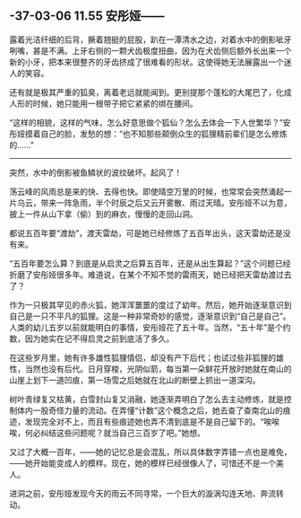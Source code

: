 ## -37-03-06 11.55 安彤娅——

露着光洁纤细的后背，撅着翘挺的屁股，趴在一潭清水之边，对着水中的倒影呲牙咧嘴，甚是不满。上牙右侧的一颗犬齿极度扭曲，因为在犬齿侧后额外长出来一个新的小牙，把本来很整齐的牙齿挤成了很难看的形状。这使得她无法展露出一个迷人的笑容。

还有就是极其严重的狐臭，离着老远就能闻到。更别提那个蓬松的大尾巴了，化成人形的时候，她只能用一根带子把它紧紧的绑在腰间。

“这样的相貌，这样的气味，怎么好意思做个狐仙？怎么去体会一下人世繁华？”安彤娅摸着自己的脸，发愁的想：“也不知那些颠倒众生的狐狸精前辈们是怎么修炼的……”

***

突然，水中的倒影被鱼鳞状的波纹破坏。起风了！

荡云峰的风雨总是来的快、去得也快。即使晴空万里的时候，也常常会突然涌起一片乌云，带来一阵急雨，半个时辰之后又云开雾散、雨过天晴。安彤娅不以为意，披上一件从山下拿（偷）到的麻衣，慢慢的走回山洞。

都说五百年要“渡劫”，渡天雷劫，可是她已经修炼了五百年出头，这天雷劫还是没有来。

“五百年要怎么算？到底是从启灵之后算五百年，还是从出生算起？”这个问题已经折磨了安彤娅很多年。难道说，在某个不知不觉的雷雨天，她已经把天雷劫渡过去了？

作为一只极其罕见的赤火狐，她浑浑噩噩的度过了幼年。然后，她开始逐渐意识到自己是一只不平凡的狐狸。这是一种非常奇妙的感觉，逐渐意识到“自己是自己”。人类的幼儿五岁以前就能明白的事情，安彤娅花了五十年。当然，“五十年”是个约数，因为她实在记不得启灵之前到底活了多久。

在这些岁月里，她有许多雄性狐狸情侣，却没有产下后代；也试过些非狐狸的雄性，当然也没有后代。日月穿梭，光阴似箭，每当第一朵鲜花开放时她就在南山的山崖上划下一道凹痕，第一场雪之后她就在北山的断壁上抓出一道深沟。

树叶青绿复又枯黄，白雪封山复又消融，她逐渐弄明白了怎么去主动修炼，就是控制体内一股奇怪力量的流动。在弄懂“计数”这个概念之后，她去查了查南北山的痕迹，发现完全对不上，而且有些痕迹她也弄不清到底是不是自己留下的。“唉唉唉，何必纠结这些问题呢？就当自己三百岁了吧。”她想。

又过了大概一百年，——她的记忆总是会混乱，所以具体数字弄错一点也是难免，——她开始能变成人的模样。现在，她的模样已经很像人了，可惜还不是一个美人。

进洞之前，安彤娅发现今天的雨云不同寻常，一个巨大的漩涡勾连天地、奔流转动。

